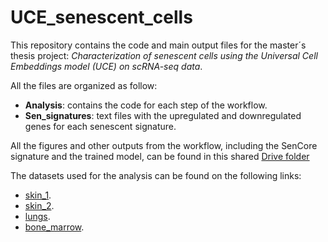 # UCE_senescent_cells

This repository contains the code and main output files for the master´s thesis project: *Characterization of senescent cells using the Universal Cell Embeddings model (UCE) on scRNA-seq data*.

All the files are organized as follow:

- **Analysis**: contains the code for each step of the workflow.
- **Sen_signatures**: text files with the upregulated and downregulated genes for each senescent signature.

All the figures and other outputs from the workflow, including the SenCore signature and the trained model, can be found in this shared [Drive folder](https://drive.google.com/drive/folders/1fkQlHaH-mAV5UosfoXwDHiU57mKP01xK?usp=sharing)

The datasets used for the analysis can be found on the following links:
- [skin_1](https://www.ncbi.nlm.nih.gov/geo/query/acc.cgi?acc=GSE275846).
- [skin_2](https://www.ncbi.nlm.nih.gov/geo/query/acc.cgi?acc=GSE254758).
- [lungs](https://www.ncbi.nlm.nih.gov/geo/query/acc.cgi?acc=GSE150148).
- [bone_marrow](https://www.ncbi.nlm.nih.gov/geo/query/acc.cgi?acc=GSE120221).
